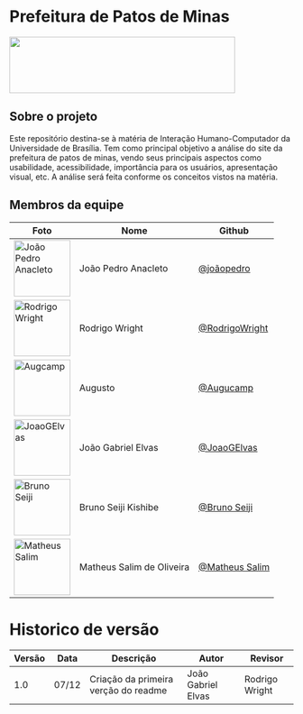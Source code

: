 # Prefeitura de Patos de Minas

<img src="http://patosdeminas.mg.gov.br/home/wp-content/uploads/2020/10/Patos-de-Minas-preto.png" height= 100 width=400> 

## Sobre o projeto

Este repositório destina-se à matéria de Interação Humano-Computador da Universidade de Brasília. 
Tem como principal objetivo a análise do site da prefeitura de patos de minas, vendo seus principais aspectos como usabilidade, acessibilidade, importância para os usuários, apresentação visual, etc.
A análise será feita conforme os conceitos vistos na matéria.


## Membros da equipe

| Foto                                                                                                   | Nome                      | Github                                                      |
| ------------------------------------------------------------------------------------------------------ | ------------------------- | ----------------------------------------------------------- |
| <img src="https://avatars.githubusercontent.com/u/56097889?v=4" alt="João Pedro Anacleto" width="100"> | João Pedro Anacleto       | [@joãopedro](https://github.com/jpanacleto2)                |
| <img src="https://avatars.githubusercontent.com/u/72146155?v=4" alt="Rodrigo Wright" width="100">      | Rodrigo Wright            | [@RodrigoWright](https://github.com/RodrigoWright)          |
| <img src="https://avatars.githubusercontent.com/u/87672417?v=4" alt="Augcamp" width="100">             | Augusto                   | [@Augucamp](https://github.com/augcamp)                     |
| <img src="https://avatars.githubusercontent.com/u/71887485?v=4" alt="JoaoGElvas" width="100">          | João Gabriel Elvas        | [@JoaoGElvas](https://github.com/JoaoGElvas)                |
| <img src="https://avatars.githubusercontent.com/u/67489048?v=4" alt="Bruno Seiji" width="100">         | Bruno Seiji Kishibe       | [@Bruno Seiji](https://github.com/brun0sk)                  |
| <img src="https://avatars.githubusercontent.com/u/80415489?v=4" alt="Matheus Salim" width="100">       | Matheus Salim de Oliveira | [@Matheus Salim](https://github.com/matheussalimdeoliveira) |

# Historico de versão

| Versão | Data  | Descrição                                         | Autor                 | Revisor             |
| ------ | ----- | ------------------------------------------------- | --------------------- | ------------------- |
| 1.0    | 07/12 | Criação da primeira verção do readme              | João Gabriel Elvas    | Rodrigo Wright      |
